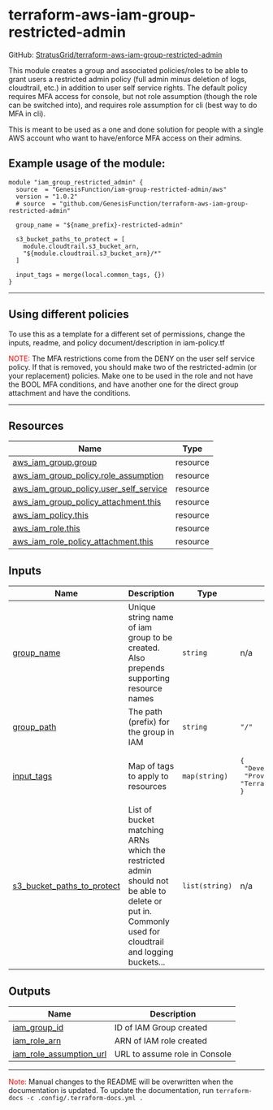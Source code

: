 <!-- BEGIN_TF_DOCS -->
# terraform-aws-iam-group-restricted-admin

GitHub: [StratusGrid/terraform-aws-iam-group-restricted-admin](https://github.com/StratusGrid/terraform-aws-iam-group-restricted-admin)

This module creates a group and associated policies/roles to be able to grant users a restricted admin policy (full admin minus deletion of logs, cloudtrail, etc.) in addition to user self service rights.
The default policy requires MFA access for console, but not role assumption (though the role can be switched into), and requires role assumption for cli (best way to do MFA in cli).

This is meant to be used as a one and done solution for people with a single AWS account who want to have/enforce MFA access on their admins.

## Example usage of the module:
```hcl
module "iam_group_restricted_admin" {
  source  = "GenesisFunction/iam-group-restricted-admin/aws"
  version = "1.0.2"
  # source  = "github.com/GenesisFunction/terraform-aws-iam-group-restricted-admin"

  group_name = "${name_prefix}-restricted-admin"

  s3_bucket_paths_to_protect = [
    module.cloudtrail.s3_bucket_arn,
    "${module.cloudtrail.s3_bucket_arn}/*"
  ]

  input_tags = merge(local.common_tags, {})
}
```
---

## Using different policies
To use this as a template for a different set of permissions, change the inputs, readme, and policy document/description in iam-policy.tf

<span style="color:red">NOTE:</span> The MFA restrictions come from the DENY on the user self service policy. If that is removed, you should make two of the restricted-admin (or your replacement) policies. Make one to be used in the role and not have the BOOL MFA conditions, and have another one for the direct group attachment and have the conditions.

---

## Resources

| Name | Type |
|------|------|
| [aws_iam_group.group](https://registry.terraform.io/providers/hashicorp/aws/latest/docs/resources/iam_group) | resource |
| [aws_iam_group_policy.role_assumption](https://registry.terraform.io/providers/hashicorp/aws/latest/docs/resources/iam_group_policy) | resource |
| [aws_iam_group_policy.user_self_service](https://registry.terraform.io/providers/hashicorp/aws/latest/docs/resources/iam_group_policy) | resource |
| [aws_iam_group_policy_attachment.this](https://registry.terraform.io/providers/hashicorp/aws/latest/docs/resources/iam_group_policy_attachment) | resource |
| [aws_iam_policy.this](https://registry.terraform.io/providers/hashicorp/aws/latest/docs/resources/iam_policy) | resource |
| [aws_iam_role.this](https://registry.terraform.io/providers/hashicorp/aws/latest/docs/resources/iam_role) | resource |
| [aws_iam_role_policy_attachment.this](https://registry.terraform.io/providers/hashicorp/aws/latest/docs/resources/iam_role_policy_attachment) | resource |

## Inputs

| Name | Description | Type | Default | Required |
|------|-------------|------|---------|:--------:|
| <a name="input_group_name"></a> [group\_name](#input\_group\_name) | Unique string name of iam group to be created. Also prepends supporting resource names | `string` | n/a | yes |
| <a name="input_group_path"></a> [group\_path](#input\_group\_path) | The path (prefix) for the group in IAM | `string` | `"/"` | no |
| <a name="input_input_tags"></a> [input\_tags](#input\_input\_tags) | Map of tags to apply to resources | `map(string)` | <pre>{<br>  "Developer": "GenesisFunction",<br>  "Provisioner": "Terraform"<br>}</pre> | no |
| <a name="input_s3_bucket_paths_to_protect"></a> [s3\_bucket\_paths\_to\_protect](#input\_s3\_bucket\_paths\_to\_protect) | List of bucket matching ARNs which the restricted admin should not be able to delete or put in. Commonly used for cloudtrail and logging buckets... | `list(string)` | n/a | yes |

## Outputs

| Name | Description |
|------|-------------|
| <a name="output_iam_group_id"></a> [iam\_group\_id](#output\_iam\_group\_id) | ID of IAM Group created |
| <a name="output_iam_role_arn"></a> [iam\_role\_arn](#output\_iam\_role\_arn) | ARN of IAM role created |
| <a name="output_iam_role_assumption_url"></a> [iam\_role\_assumption\_url](#output\_iam\_role\_assumption\_url) | URL to assume role in Console |

---

<span style="color:red">Note:</span> Manual changes to the README will be overwritten when the documentation is updated. To update the documentation, run `terraform-docs -c .config/.terraform-docs.yml .`
<!-- END_TF_DOCS -->